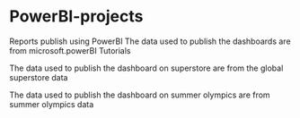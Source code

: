 # PowerBI-projects
Reports publish using PowerBI
The data used to publish the dashboards are from microsoft.powerBI Tutorials








The data used to publish the dashboard on superstore are from the global superstore data










The data used to publish the dashboard on summer olympics are from summer olympics data
